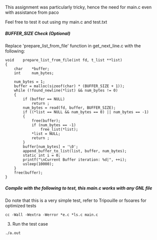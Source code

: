 This assignment was particularly tricky, hence the need for main.c even with assistance from paco

Feel free to test it out using my main.c and test.txt

##### BUFFER_SIZE Check (Optional)
Replace 'prepare_list_from_file' function in get_next_line.c with the following:
```
void	prepare_list_from_file(int fd, t_list **list)
{
	char	*buffer;
	int		num_bytes;

	num_bytes = 1;
	buffer = malloc(sizeof(char) * (BUFFER_SIZE + 1));
	while (!found_newline(*list) && num_bytes != 0)
	{
		if (buffer == NULL)
			return ;
		num_bytes = read(fd, buffer, BUFFER_SIZE);
		if ((*list == NULL && num_bytes == 0) || num_bytes == -1)
		{
			free(buffer);
			if (num_bytes == -1)
				free_list(*list);
			*list = NULL;
			return ;
		}
		buffer[num_bytes] = '\0';
		append_buffer_to_list(list, buffer, num_bytes);
		static int i = 0;
		printf("\nCurrent Buffer iteration: %d|", ++i);
		usleep(10000);
	}
	free(buffer);
}
```

##### Compile with the following to test, this main.c works with any GNL file
Do note that this is a very simple test, refer to Tripouille or fsoares for optimized tests
```
cc -Wall -Wextra -Werror *e.c *ls.c main.c
```

3. Run the test case
```
./a.out
```
